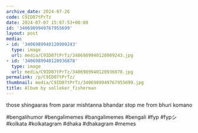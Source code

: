 ```yaml
---
archive_date: 2024-07-26
code: C9ID07tPrTz
date: 2024-07-07 15:07:53+00:00
id: '3406989949767955699'
layout: post
media:
- id: '3406989940120909243'
  type: image
  url: media/C9ID07tPrTz/3406989940120909243.jpg
- id: '3406989940120936878'
  type: image
  url: media/C9ID07tPrTz/3406989940120936878.jpg
permalink: /p/C9ID07tPrTz/
thumbnail: media/C9ID07tPrTz/3406989949767955699.jpg
title: Album by solleker_fisherman
---
```


those shingaaras from parar mishtanna bhandar stop me from bhuri komano  
  
#bengalihumor #bengalimemes #bangalimemes #bengali #fyp #fypシ #kolkata #kolkatagram #dhaka #dhakagram #memes